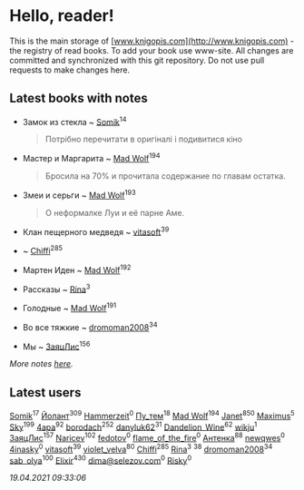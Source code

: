 # Hello, reader!
This is the main storage of [www.knigopis.com](http://www.knigopis.com) - the registry of read books.
To add your book use www-site. All changes are committed and synchronized with this git repository.
Do not use pull requests to make changes here.


## Latest books with notes
* Замок из стекла ~ [Somik](users/100/100006761945842-facebook)<sup>14</sup>
    > Потрібно перечитати в оригіналі і подивитися кіно

* Мастер и Маргарита ~ [Mad Wolf](users/947/94738840-vkontakte)<sup>194</sup>
    > Бросила на 70% и прочитала содержание по главам остатка.

* Змеи и серьги ~ [Mad Wolf](users/947/94738840-vkontakte)<sup>193</sup>
    > О неформалке Луи и её парне Аме.

* Клан пещерного медведя ~ [vitasoft](users/474/47446642-vkontakte)<sup>39</sup>

*  ~ [Chiffi](users/105/105831994080785626680-google)<sup>285</sup>

* Мартен Иден ~ [Mad Wolf](users/947/94738840-vkontakte)<sup>192</sup>

* Рассказы ~ [Rina](users/102/102857111133378678801-google)<sup>3</sup>

* Голодные ~ [Mad Wolf](users/947/94738840-vkontakte)<sup>191</sup>

* Во все тяжкие ~ [dromoman2008](users/444/44461886-yandex)<sup>34</sup>

* Мы ~ [ЗаяцЛис](users/112/112388384595246311466-google)<sup>156</sup>


_More notes [here](latest_books_with_notes.md)._


## Latest users
[Somik](users/100/100006761945842-facebook)<sup>17</sup> 
[Йолант](users/104/104690883692185089260-google)<sup>309</sup> 
[Hammerzeit](users/103/103389838241993724492-google)<sup>0</sup> 
[Пу_тем](users/344/3448154788585127-facebook)<sup>18</sup> 
[Mad Wolf](users/947/94738840-vkontakte)<sup>194</sup> 
[Janet](users/108/108113656204404967440-google)<sup>850</sup> 
[Maximus](users/468/468075371-vkontakte)<sup>5</sup> 
[Sky](users/118/118049897850017649660-googleplus)<sup>199</sup> 
[4apa](users/117/117392596378069249667-google)<sup>92</sup> 
[borodach](users/157/15706320-vkontakte)<sup>252</sup> 
[danyluk62](users/374/374149854-vkontakte)<sup>31</sup> 
[Dandelion_Wine](users/586/58602788-vkontakte)<sup>62</sup> 
[wikju](users/107/107255524402462322556-google)<sup>1</sup> 
[ЗаяцЛис](users/112/112388384595246311466-google)<sup>157</sup> 
[Naricev](users/107/107090515204537133928-google)<sup>102</sup> 
[fedotov](users/101/101518469468204915024-google)<sup>0</sup> 
[flame_of_the_fire](users/319/319912296-vkontakte)<sup>0</sup> 
[Антенка](users/118/118158645037334943900-google)<sup>88</sup> 
[newqwes](users/147/147033532-vkontakte)<sup>0</sup> 
[4inasky](users/138/138289153-vkontakte)<sup>0</sup> 
[vitasoft](users/474/47446642-vkontakte)<sup>39</sup> 
[violet_velva](users/116/116961712580551399099-google)<sup>80</sup> 
[Chiffi](users/105/105831994080785626680-google)<sup>285</sup> 
[Rina](users/102/102857111133378678801-google)<sup>3</sup> 
[](users/153/1537586159620888-facebook)<sup>38</sup> 
[dromoman2008](users/444/44461886-yandex)<sup>34</sup> 
[sab_olya](users/139/139338401-vkontakte)<sup>100</sup> 
[Elixir](users/115/115826717712507836033-google)<sup>430</sup> 
[dima@selezov.com](users/113/1130000028058675-yandex)<sup>0</sup> 
[Risky](users/107/107060344012113539390-google)<sup>0</sup> 


_19.04.2021 09:33:06_
